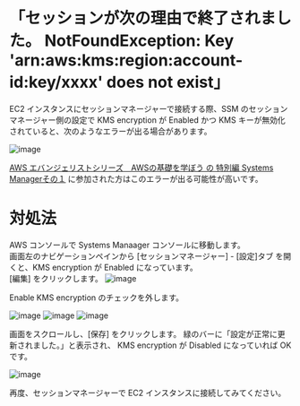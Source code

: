 # 「セッションが次の理由で終了されました。 NotFoundException: Key 'arn:aws:kms:region:account-id:key/xxxx' does not exist」

EC2 インスタンスにセッションマネージャーで接続する際、SSM のセッションマネージャー側の設定で KMS encryption が Enabled かつ KMS キーが無効化されていると、次のようなエラーが出る場合があります。

![image](https://user-images.githubusercontent.com/86865300/189295204-c42819d1-226d-4687-8f53-a5d2b88031cb.png)

[AWS エバンジェリストシリーズ　AWSの基礎を学ぼう の 特別編 Systems Managerその１](https://awsbasics.connpass.com/event/253403/) に参加された方はこのエラーが出る可能性が高いです。

# 対処法
AWS コンソールで Systems Manaager コンソールに移動します。  
画面左のナビゲーションペインから [セッションマネージャー] - [設定]タブ を開くと、KMS encryption が Enabled になっています。  
[編集]  をクリックします。
![image](https://user-images.githubusercontent.com/86865300/189297253-52f8654a-11f2-4126-a681-37a4ac143878.png)

Enable KMS encryption のチェックを外します。

![image](https://user-images.githubusercontent.com/86865300/189297944-688efa13-42fc-41a3-8fb5-0da1e78be3f2.png)
![image](https://user-images.githubusercontent.com/86865300/189298110-acac8552-b136-4e5a-be8d-d2038672a5a5.png)
![image](https://user-images.githubusercontent.com/86865300/189298285-f6acff1a-41ce-4cdf-8a67-900f61f824d7.png)

画面をスクロールし、[保存] をクリックします。
緑のバーに「設定が正常に更新されました。」と表示され、 KMS encryption が Disabled になっていれば OK です。

![image](https://user-images.githubusercontent.com/86865300/189298470-a402ec94-c4f7-4303-a767-fdf24041512a.png)

再度、セッションマネージャーで EC2 インスタンスに接続してみてください。
